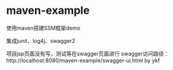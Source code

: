 # maven-example

使用maven搭建SSM框架demo
  
集成junit、log4j、swagger2

项目jsp页面没有写，测试等在swagger页面进行
swagger访问路径：http://localhost:8080/maven-example/swagger-ui.html
by ykf
